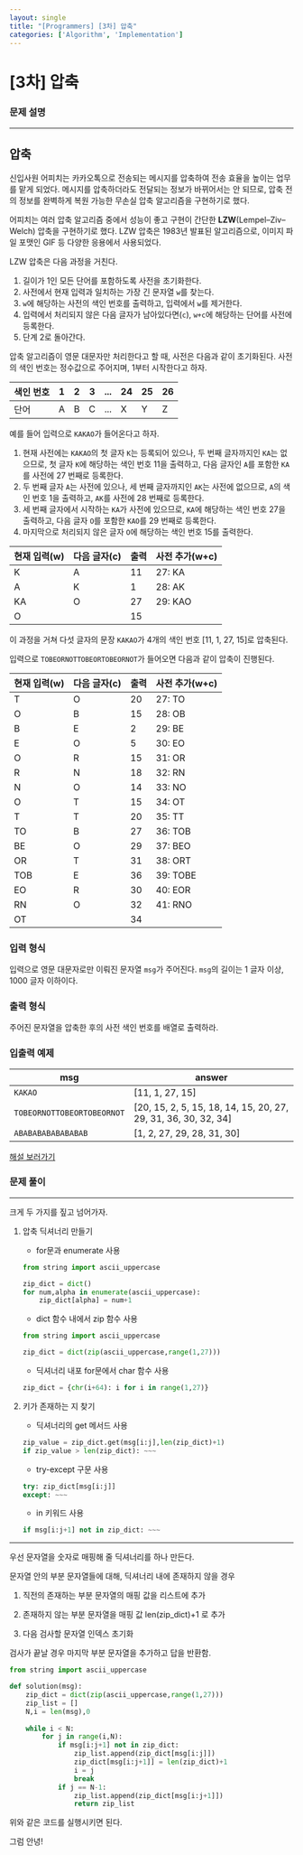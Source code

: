 ```yaml
---
layout: single
title: "[Programmers] [3차] 압축"
categories: ['Algorithm', 'Implementation']
---
```


# [3차] 압축

### 문제 설명

---

## 압축

신입사원 어피치는 카카오톡으로 전송되는 메시지를 압축하여 전송 효율을 높이는 업무를 맡게 되었다. 메시지를 압축하더라도 전달되는 정보가 바뀌어서는 안 되므로, 압축 전의 정보를 완벽하게 복원 가능한 무손실 압축 알고리즘을 구현하기로 했다.

어피치는 여러 압축 알고리즘 중에서 성능이 좋고 구현이 간단한 **LZW**(Lempel–Ziv–Welch) 압축을 구현하기로 했다. LZW 압축은 1983년 발표된 알고리즘으로, 이미지 파일 포맷인 GIF 등 다양한 응용에서 사용되었다.

LZW 압축은 다음 과정을 거친다.

1. 길이가 1인 모든 단어를 포함하도록 사전을 초기화한다.
2. 사전에서 현재 입력과 일치하는 가장 긴 문자열 `w`를 찾는다.
3. `w`에 해당하는 사전의 색인 번호를 출력하고, 입력에서 `w`를 제거한다.
4. 입력에서 처리되지 않은 다음 글자가 남아있다면(`c`), `w+c`에 해당하는 단어를 사전에 등록한다.
5. 단계 2로 돌아간다.

압축 알고리즘이 영문 대문자만 처리한다고 할 때, 사전은 다음과 같이 초기화된다. 사전의 색인 번호는 정수값으로 주어지며, 1부터 시작한다고 하자.

| 색인 번호 | 1    | 2    | 3    | ...  | 24   | 25   | 26   |
| --------- | ---- | ---- | ---- | ---- | ---- | ---- | ---- |
| 단어      | A    | B    | C    | ...  | X    | Y    | Z    |

예를 들어 입력으로 `KAKAO`가 들어온다고 하자.

1. 현재 사전에는 `KAKAO`의 첫 글자 `K`는 등록되어 있으나, 두 번째 글자까지인 `KA`는 없으므로, 첫 글자 `K`에 해당하는 색인 번호 11을 출력하고, 다음 글자인 `A`를 포함한 `KA`를 사전에 27 번째로 등록한다.
2. 두 번째 글자 `A`는 사전에 있으나, 세 번째 글자까지인 `AK`는 사전에 없으므로, `A`의 색인 번호 1을 출력하고, `AK`를 사전에 28 번째로 등록한다.
3. 세 번째 글자에서 시작하는 `KA`가 사전에 있으므로, `KA`에 해당하는 색인 번호 27을 출력하고, 다음 글자 `O`를 포함한 `KAO`를 29 번째로 등록한다.
4. 마지막으로 처리되지 않은 글자 `O`에 해당하는 색인 번호 15를 출력한다.

| 현재 입력(w) | 다음 글자(c) | 출력 | 사전 추가(w+c) |
| ------------ | ------------ | ---- | -------------- |
| K            | A            | 11   | 27: KA         |
| A            | K            | 1    | 28: AK         |
| KA           | O            | 27   | 29: KAO        |
| O            |              | 15   |                |

이 과정을 거쳐 다섯 글자의 문장 `KAKAO`가 4개의 색인 번호 [11, 1, 27, 15]로 압축된다.

입력으로 `TOBEORNOTTOBEORTOBEORNOT`가 들어오면 다음과 같이 압축이 진행된다.

| 현재 입력(w) | 다음 글자(c) | 출력 | 사전 추가(w+c) |
| ------------ | ------------ | ---- | -------------- |
| T            | O            | 20   | 27: TO         |
| O            | B            | 15   | 28: OB         |
| B            | E            | 2    | 29: BE         |
| E            | O            | 5    | 30: EO         |
| O            | R            | 15   | 31: OR         |
| R            | N            | 18   | 32: RN         |
| N            | O            | 14   | 33: NO         |
| O            | T            | 15   | 34: OT         |
| T            | T            | 20   | 35: TT         |
| TO           | B            | 27   | 36: TOB        |
| BE           | O            | 29   | 37: BEO        |
| OR           | T            | 31   | 38: ORT        |
| TOB          | E            | 36   | 39: TOBE       |
| EO           | R            | 30   | 40: EOR        |
| RN           | O            | 32   | 41: RNO        |
| OT           |              | 34   |                |

### 입력 형식

입력으로 영문 대문자로만 이뤄진 문자열 `msg`가 주어진다. `msg`의 길이는 1 글자 이상, 1000 글자 이하이다.

### 출력 형식

주어진 문자열을 압축한 후의 사전 색인 번호를 배열로 출력하라.

### 입출력 예제

| msg                        | answer                                                       |
| -------------------------- | ------------------------------------------------------------ |
| `KAKAO`                    | [11, 1, 27, 15]                                              |
| `TOBEORNOTTOBEORTOBEORNOT` | [20, 15, 2, 5, 15, 18, 14, 15, 20, 27, 29, 31, 36, 30, 32, 34] |
| `ABABABABABABABAB`         | [1, 2, 27, 29, 28, 31, 30]                                   |

[해설 보러가기](http://tech.kakao.com/2017/11/14/kakao-blind-recruitment-round-3/)



### 문제 풀이

---

크게 두 가지를 짚고 넘어가자. 

1. 압축 딕셔너리 만들기

   * for문과 enumerate 사용

   ```python
   from string import ascii_uppercase
   
   zip_dict = dict()
   for num,alpha in enumerate(ascii_uppercase): 
       zip_dict[alpha] = num+1
   ```

   * dict 함수 내에서 zip 함수 사용

   ```python
   from string import ascii_uppercase
   
   zip_dict = dict(zip(ascii_uppercase,range(1,27)))
   ```

   * 딕셔너리 내포 for문에서 char 함수 사용

   ```python
   zip_dict = {chr(i+64): i for i in range(1,27)}
   ```

   

2. 키가 존재하는 지 찾기

   * 딕셔너리의 get 메서드 사용

   ```python
   zip_value = zip_dict.get(msg[i:j],len(zip_dict)+1)
   if zip_value > len(zip_dict): ~~~
   ```

   * try-except 구문 사용

   ```python
   try: zip_dict[msg[i:j]]
   except: ~~~
   ```

   * in 키워드 사용

   ```python
   if msg[i:j+1] not in zip_dict: ~~~

---

우선 문자열을 숫자로 매핑해 줄 딕셔너리를 하나 만든다. 



문자열 안의 부분 문자열들에 대해, 딕셔너리 내에 존재하지 않을 경우 

1. 직전의 존재하는 부분 문자열의 매핑 값을 리스트에 추가

2. 존재하지 않는 부분 문자열을 매핑 값 len(zip_dict)+1 로 추가

3. 다음 검사할 문자열 인덱스 초기화

   

검사가 끝날 경우 마지막 부분 문자열을 추가하고 답을 반환함. 



```python
from string import ascii_uppercase

def solution(msg):
    zip_dict = dict(zip(ascii_uppercase,range(1,27)))
    zip_list = []
    N,i = len(msg),0
    
    while i < N:
        for j in range(i,N):
            if msg[i:j+1] not in zip_dict:
                zip_list.append(zip_dict[msg[i:j]])
                zip_dict[msg[i:j+1]] = len(zip_dict)+1
                i = j
                break
            if j == N-1:
                zip_list.append(zip_dict[msg[i:j+1]])
                return zip_list
```

위와 같은 코드를 실행시키면 된다. 



그럼 안녕!
